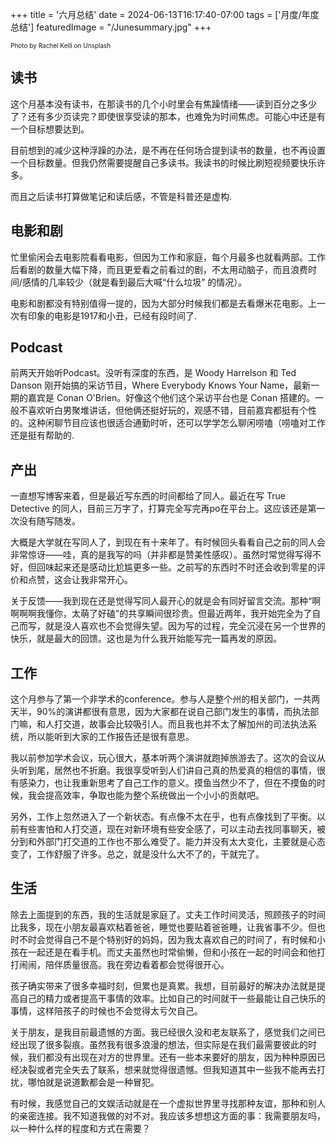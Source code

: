 +++
title = '六月总结'
date = 2024-06-13T16:17:40-07:00
tags = ['月度/年度总结']
featuredImage = "/Junesummary.jpg"
+++

<p style="font-size:10px;">Photo by Rachel Kelli on Unsplash</p>

  
 ## 读书
   这个月基本没有读书，在那读书的几个小时里会有焦躁情绪——读到百分之多少了？还有多少页读完？即使很享受读的那本，也难免为时间焦虑。可能心中还是有一个目标想要达到。

   目前想到的减少这种浮躁的办法，是不再在任何场合提到读书的数量，也不再设置一个目标数量。但我仍然需要提醒自己多读书。我读书的时候比刷短视频要快乐许多。<!--more-->

   而且之后读书打算做笔记和读后感，不管是科普还是虚构. 

## 电影和剧
   忙里偷闲会去电影院看看电影，但因为工作和家庭，每个月最多也就看两部。工作后看剧的数量大幅下降，而且更爱看之前看过的剧，不太用动脑子，而且浪费时间/感情的几率较少（就是看到最后大喊“什么垃圾” 的情况）。

   电影和剧都没有特别值得一提的，因为大部分时候我们都是去看爆米花电影。上一次有印象的电影是1917和小丑，已经有段时间了. 

## Podcast
  前两天开始听Podcast。没听有深度的东西，是 Woody Harrelson 和 Ted Danson 刚开始搞的采访节目，Where Everybody Knows Your Name，最新一期的嘉宾是 Conan O'Brien。好像这个他们这个采访平台也是 Conan 搭建的。一般不喜欢听白男聚堆讲话，但他俩还挺好玩的，观感不错，目前嘉宾都挺有个性的。这种闲聊节目应该也很适合通勤时听，还可以学学怎么聊闲唠嗑（唠嗑对工作还是挺有帮助的.

## 产出
   一直想写博客来着，但是最近写东西的时间都给了同人。最近在写 True Detective 的同人，目前三万字了，打算完全写完再po在平台上。这应该还是第一次没有随写随发。

   大概是大学就在写同人了，到现在有十来年了。有时候回头看看自己之前的同人会非常惊讶——哇，真的是我写的吗（并非都是赞美性感叹）。虽然时常觉得写得不好，但回味起来还是感动比尬尴更多一些。之前写的东西时不时还会收到零星的评价和点赞，这会让我非常开心。

   关于反馈——我到现在还是觉得写同人最开心的就是会有同好留言交流。那种“啊啊啊啊我懂你，太萌了好磕”的共享瞬间很珍贵。但最近两年，我开始完全为了自己而写，就是没人喜欢也不会觉得失望。因为写的过程，完全沉浸在另一个世界的快乐，就是最大的回馈。这也是为什么我开始能写完一篇再发的原因。

## 工作
   这个月参与了第一个非学术的conference。参与人是整个州的相关部门，一共两天半，90%的演讲都很有意思，因为大家都在说自己部门发生的事情，而执法部门嘛，和人打交道，故事会比较吸引人。而且我也并不太了解加州的司法执法系统，所以能听到大家的工作报告还是很有意思。
   
   我以前参加学术会议，玩心很大，基本听两个演讲就跑掉旅游去了。这次的会议从头听到尾，居然也不折磨。我很享受听到人们讲自己真的热爱真的相信的事情，很有感染力，也让我重新思考了自己工作的意义。摸鱼当然少不了，但在不摸鱼的时候，我会提高效率，争取也能为整个系统做出一个小小的贡献吧。

   另外，工作上忽然进入了一个新状态。有点像不太在乎，也有点像找到了平衡。以前有些害怕和人打交道，现在对新环境有些安全感了，可以主动去找同事聊天，被分到和外部门打交道的工作也不那么难受了。能力并没有太大变化，主要就是心态变了，工作舒服了许多。总之，就是没什么大不了的，干就完了。

## 生活
   除去上面提到的东西，我的生活就是家庭了。丈夫工作时间灵活，照顾孩子的时间比我多，现在小朋友最喜欢粘着爸爸，睡觉也要贴着爸爸睡，让我省事不少。但也时不时会觉得自己不是个特别好的妈妈，因为我太喜欢自己的时间了，有时候和小孩在一起还是在看手机。而丈夫虽然也时常偷懒，但和小孩在一起的时间会和他打打闹闹，陪伴质量很高。我在旁边看着都会觉得很开心。

   孩子确实带来了很多幸福时刻，但累也是真累。我想，目前最好的解决办法就是提高自己的精力或者提高干事情的效率。比如自己的时间就干一些最能让自己快乐的事情，这样陪孩子的时候也不会觉得太亏欠自己。

   关于朋友，是我目前最遗憾的方面。我已经很久没和老友联系了，感觉我们之间已经出现了很多裂痕。虽然我有很多浪漫的想法，但实际是在我们最需要彼此的时候，我们都没有出现在对方的世界里。还有一些本来要好的朋友，因为种种原因已经决裂或者完全失去了联系，想来就觉得很遗憾。但我知道其中一些我不能再去打扰，哪怕就是说道歉都会是一种冒犯。
   
   有时候，我感觉自己的文娱活动就是在一个虚拟世界里寻找那种友谊，那种和别人的亲密连接。我不知道我做的对不对。我应该多想想这方面的事：我需要朋友吗，以一种什么样的程度和方式在需要？
   
   


